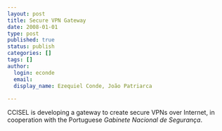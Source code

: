 ```yaml
---
layout: post
title: Secure VPN Gateway
date: 2008-01-01
type: post
published: true
status: publish
categories: []
tags: []
author:
  login: econde
  email: 
  display_name: Ezequiel Conde, João Patriarca
  
---
```


CCISEL is developing a gateway to create secure VPNs over Internet, in cooperation with the Portuguese _Gabinete Nacional de Segurança_.
